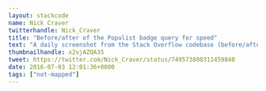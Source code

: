```yaml
---
layout: stackcode
name: Nick Craver
twitterhandle: Nick_Craver
title: "Before/after of the Populist badge query for speed"
text: "A daily screenshot from the Stack Overflow codebase (before/after of the Populist badge query for speed). "
thumbnailhandle: x2vjAZQA35
tweet: https://twitter.com/Nick_Craver/status/749573808311459840
date: 2016-07-03 12:01:36+0000
tags: ["not-mapped"]
---
```

